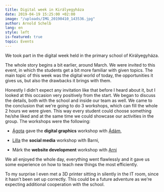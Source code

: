 ```yaml
---
title: Digital week in Királyegyháza
date: 2019-04-19 15:25:00 +02:00
image: "/uploads/IMG_20190410_143536.jpg"
author: Arnold Schelb
lang: en
style: left
is-featured: true
topic: Events
---
```


We took part in the digital week held in the primary school of Királyegyháza.

The whole story begins a bit earlier, around March. We were invited to this event, in which the students get a bit more familiar with given topics. The main topic of this week was the digital world of today, the opportunities it gives us, but also the drawbacks it brings with them.

Honestly I didn't expect any invitation like that before I heard about it, but I looked at this occasion very positively from the start. We began to discuss the details, both with the school and inside our team as well. We came to the conclusion that we're going to do 3 workshops, which can fill the whole 2 hours we were given. This way every student could choose something he/she liked and at the same time we could showcase our activities in the group. The workshops were the following:

- [Ágota](https://community.cloud4est.com/authors/toth/) gave the **digital graphics** workshop with [Ádám](https://community.cloud4est.com/authors/adam-nagy-hu/),

- [Lilla](https://community.cloud4est.com/authors/kerklecz-lilla/) the **social media** workshop with Barni,

- Márk the **website development** workshop with [Arni](https://community.cloud4est.com/authors/schelb-arnold/)

We all enjoyed the whole day, everything went flawlessly and it gave us some experience on how to teach new things the most efficiently.

To my surprise I even met a 3D printer sitting in silently in the IT room, since it hasn't been set up correctly. This could be a future adventure as we're expecting additional cooperation with the school.
